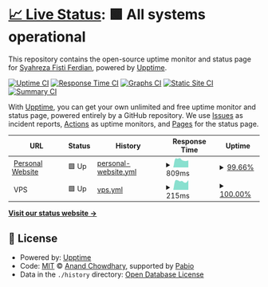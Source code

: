# [📈 Live Status](https://Syahreza-Ferdian.github.io/Uptime-Monitor): <!--live status--> **🟩 All systems operational**

This repository contains the open-source uptime monitor and status page for [Syahreza Fisti Ferdian](https://syahreza.site/), powered by [Upptime](https://github.com/upptime/upptime).

[![Uptime CI](https://github.com/Syahreza-Ferdian/Uptime-Monitor/workflows/Uptime%20CI/badge.svg)](https://github.com/Syahreza-Ferdian/Uptime-Monitor/actions?query=workflow%3A%22Uptime+CI%22)
[![Response Time CI](https://github.com/Syahreza-Ferdian/Uptime-Monitor/workflows/Response%20Time%20CI/badge.svg)](https://github.com/Syahreza-Ferdian/Uptime-Monitor/actions?query=workflow%3A%22Response+Time+CI%22)
[![Graphs CI](https://github.com/Syahreza-Ferdian/Uptime-Monitor/workflows/Graphs%20CI/badge.svg)](https://github.com/Syahreza-Ferdian/Uptime-Monitor/actions?query=workflow%3A%22Graphs+CI%22)
[![Static Site CI](https://github.com/Syahreza-Ferdian/Uptime-Monitor/workflows/Static%20Site%20CI/badge.svg)](https://github.com/Syahreza-Ferdian/Uptime-Monitor/actions?query=workflow%3A%22Static+Site+CI%22)
[![Summary CI](https://github.com/Syahreza-Ferdian/Uptime-Monitor/workflows/Summary%20CI/badge.svg)](https://github.com/Syahreza-Ferdian/Uptime-Monitor/actions?query=workflow%3A%22Summary+CI%22)

With [Upptime](https://upptime.js.org), you can get your own unlimited and free uptime monitor and status page, powered entirely by a GitHub repository. We use [Issues](https://github.com/Syahreza-Ferdian/Uptime-Monitor/issues) as incident reports, [Actions](https://github.com/Syahreza-Ferdian/Uptime-Monitor/actions) as uptime monitors, and [Pages](https://Syahreza-Ferdian.github.io/Uptime-Monitor) for the status page.

<!--start: status pages-->
<!-- This summary is generated by Upptime (https://github.com/upptime/upptime) -->
<!-- Do not edit this manually, your changes will be overwritten -->
<!-- prettier-ignore -->
| URL | Status | History | Response Time | Uptime |
| --- | ------ | ------- | ------------- | ------ |
| <img alt="" src="https://icons.duckduckgo.com/ip3/syahreza.site.ico" height="13"> [Personal Website](https://syahreza.site) | 🟩 Up | [personal-website.yml](https://github.com/Syahreza-Ferdian/Uptime-Monitor/commits/HEAD/history/personal-website.yml) | <details><summary><img alt="Response time graph" src="./graphs/personal-website/response-time-week.png" height="20"> 809ms</summary><br><a href="https://Syahreza-Ferdian.github.io/Uptime-Monitor/history/personal-website"><img alt="Response time 864" src="https://img.shields.io/endpoint?url=https%3A%2F%2Fraw.githubusercontent.com%2FSyahreza-Ferdian%2FUptime-Monitor%2FHEAD%2Fapi%2Fpersonal-website%2Fresponse-time.json"></a><br><a href="https://Syahreza-Ferdian.github.io/Uptime-Monitor/history/personal-website"><img alt="24-hour response time 665" src="https://img.shields.io/endpoint?url=https%3A%2F%2Fraw.githubusercontent.com%2FSyahreza-Ferdian%2FUptime-Monitor%2FHEAD%2Fapi%2Fpersonal-website%2Fresponse-time-day.json"></a><br><a href="https://Syahreza-Ferdian.github.io/Uptime-Monitor/history/personal-website"><img alt="7-day response time 809" src="https://img.shields.io/endpoint?url=https%3A%2F%2Fraw.githubusercontent.com%2FSyahreza-Ferdian%2FUptime-Monitor%2FHEAD%2Fapi%2Fpersonal-website%2Fresponse-time-week.json"></a><br><a href="https://Syahreza-Ferdian.github.io/Uptime-Monitor/history/personal-website"><img alt="30-day response time 886" src="https://img.shields.io/endpoint?url=https%3A%2F%2Fraw.githubusercontent.com%2FSyahreza-Ferdian%2FUptime-Monitor%2FHEAD%2Fapi%2Fpersonal-website%2Fresponse-time-month.json"></a><br><a href="https://Syahreza-Ferdian.github.io/Uptime-Monitor/history/personal-website"><img alt="1-year response time 864" src="https://img.shields.io/endpoint?url=https%3A%2F%2Fraw.githubusercontent.com%2FSyahreza-Ferdian%2FUptime-Monitor%2FHEAD%2Fapi%2Fpersonal-website%2Fresponse-time-year.json"></a></details> | <details><summary><a href="https://Syahreza-Ferdian.github.io/Uptime-Monitor/history/personal-website">99.66%</a></summary><a href="https://Syahreza-Ferdian.github.io/Uptime-Monitor/history/personal-website"><img alt="All-time uptime 99.94%" src="https://img.shields.io/endpoint?url=https%3A%2F%2Fraw.githubusercontent.com%2FSyahreza-Ferdian%2FUptime-Monitor%2FHEAD%2Fapi%2Fpersonal-website%2Fuptime.json"></a><br><a href="https://Syahreza-Ferdian.github.io/Uptime-Monitor/history/personal-website"><img alt="24-hour uptime 97.63%" src="https://img.shields.io/endpoint?url=https%3A%2F%2Fraw.githubusercontent.com%2FSyahreza-Ferdian%2FUptime-Monitor%2FHEAD%2Fapi%2Fpersonal-website%2Fuptime-day.json"></a><br><a href="https://Syahreza-Ferdian.github.io/Uptime-Monitor/history/personal-website"><img alt="7-day uptime 99.66%" src="https://img.shields.io/endpoint?url=https%3A%2F%2Fraw.githubusercontent.com%2FSyahreza-Ferdian%2FUptime-Monitor%2FHEAD%2Fapi%2Fpersonal-website%2Fuptime-week.json"></a><br><a href="https://Syahreza-Ferdian.github.io/Uptime-Monitor/history/personal-website"><img alt="30-day uptime 99.92%" src="https://img.shields.io/endpoint?url=https%3A%2F%2Fraw.githubusercontent.com%2FSyahreza-Ferdian%2FUptime-Monitor%2FHEAD%2Fapi%2Fpersonal-website%2Fuptime-month.json"></a><br><a href="https://Syahreza-Ferdian.github.io/Uptime-Monitor/history/personal-website"><img alt="1-year uptime 99.94%" src="https://img.shields.io/endpoint?url=https%3A%2F%2Fraw.githubusercontent.com%2FSyahreza-Ferdian%2FUptime-Monitor%2FHEAD%2Fapi%2Fpersonal-website%2Fuptime-year.json"></a></details>
| <img alt="" src="https://icons.duckduckgo.com/ip3/null.ico" height="13"> VPS | 🟩 Up | [vps.yml](https://github.com/Syahreza-Ferdian/Uptime-Monitor/commits/HEAD/history/vps.yml) | <details><summary><img alt="Response time graph" src="./graphs/vps/response-time-week.png" height="20"> 215ms</summary><br><a href="https://Syahreza-Ferdian.github.io/Uptime-Monitor/history/vps"><img alt="Response time 220" src="https://img.shields.io/endpoint?url=https%3A%2F%2Fraw.githubusercontent.com%2FSyahreza-Ferdian%2FUptime-Monitor%2FHEAD%2Fapi%2Fvps%2Fresponse-time.json"></a><br><a href="https://Syahreza-Ferdian.github.io/Uptime-Monitor/history/vps"><img alt="24-hour response time 238" src="https://img.shields.io/endpoint?url=https%3A%2F%2Fraw.githubusercontent.com%2FSyahreza-Ferdian%2FUptime-Monitor%2FHEAD%2Fapi%2Fvps%2Fresponse-time-day.json"></a><br><a href="https://Syahreza-Ferdian.github.io/Uptime-Monitor/history/vps"><img alt="7-day response time 215" src="https://img.shields.io/endpoint?url=https%3A%2F%2Fraw.githubusercontent.com%2FSyahreza-Ferdian%2FUptime-Monitor%2FHEAD%2Fapi%2Fvps%2Fresponse-time-week.json"></a><br><a href="https://Syahreza-Ferdian.github.io/Uptime-Monitor/history/vps"><img alt="30-day response time 217" src="https://img.shields.io/endpoint?url=https%3A%2F%2Fraw.githubusercontent.com%2FSyahreza-Ferdian%2FUptime-Monitor%2FHEAD%2Fapi%2Fvps%2Fresponse-time-month.json"></a><br><a href="https://Syahreza-Ferdian.github.io/Uptime-Monitor/history/vps"><img alt="1-year response time 220" src="https://img.shields.io/endpoint?url=https%3A%2F%2Fraw.githubusercontent.com%2FSyahreza-Ferdian%2FUptime-Monitor%2FHEAD%2Fapi%2Fvps%2Fresponse-time-year.json"></a></details> | <details><summary><a href="https://Syahreza-Ferdian.github.io/Uptime-Monitor/history/vps">100.00%</a></summary><a href="https://Syahreza-Ferdian.github.io/Uptime-Monitor/history/vps"><img alt="All-time uptime 100.00%" src="https://img.shields.io/endpoint?url=https%3A%2F%2Fraw.githubusercontent.com%2FSyahreza-Ferdian%2FUptime-Monitor%2FHEAD%2Fapi%2Fvps%2Fuptime.json"></a><br><a href="https://Syahreza-Ferdian.github.io/Uptime-Monitor/history/vps"><img alt="24-hour uptime 100.00%" src="https://img.shields.io/endpoint?url=https%3A%2F%2Fraw.githubusercontent.com%2FSyahreza-Ferdian%2FUptime-Monitor%2FHEAD%2Fapi%2Fvps%2Fuptime-day.json"></a><br><a href="https://Syahreza-Ferdian.github.io/Uptime-Monitor/history/vps"><img alt="7-day uptime 100.00%" src="https://img.shields.io/endpoint?url=https%3A%2F%2Fraw.githubusercontent.com%2FSyahreza-Ferdian%2FUptime-Monitor%2FHEAD%2Fapi%2Fvps%2Fuptime-week.json"></a><br><a href="https://Syahreza-Ferdian.github.io/Uptime-Monitor/history/vps"><img alt="30-day uptime 100.00%" src="https://img.shields.io/endpoint?url=https%3A%2F%2Fraw.githubusercontent.com%2FSyahreza-Ferdian%2FUptime-Monitor%2FHEAD%2Fapi%2Fvps%2Fuptime-month.json"></a><br><a href="https://Syahreza-Ferdian.github.io/Uptime-Monitor/history/vps"><img alt="1-year uptime 100.00%" src="https://img.shields.io/endpoint?url=https%3A%2F%2Fraw.githubusercontent.com%2FSyahreza-Ferdian%2FUptime-Monitor%2FHEAD%2Fapi%2Fvps%2Fuptime-year.json"></a></details>

<!--end: status pages-->

[**Visit our status website →**](https://Syahreza-Ferdian.github.io/Uptime-Monitor)

## 📄 License

- Powered by: [Upptime](https://github.com/upptime/upptime)
- Code: [MIT](./LICENSE) © [Anand Chowdhary](https://anandchowdhary.com), supported by [Pabio](https://pabio.com)
- Data in the `./history` directory: [Open Database License](https://opendatacommons.org/licenses/odbl/1-0/)
